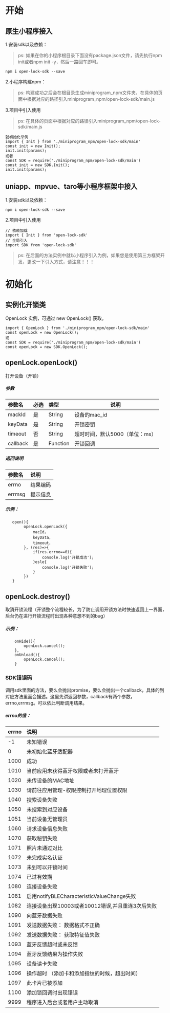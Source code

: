 # 开始

## 原生小程序接入

1.安装sdk以及依赖：
> ps: <medium>如果在你的小程序根目录下面没有package.json文件，请先执行npm init或者npm init -y，然后一路回车即可。</medium>

```
npm i open-lock-sdk --save
```
2.小程序构建npm：
> ps: <medium>构建成功之后会在根目录生成miniprogram_npm文件夹，在具体的页面中根据对应的路径引入miniprogram_npm/open-lock-sdk/main.js </medium>

3.项目中引入使用
> ps: <medium>在具体的页面中根据对应的路径引入miniprogram_npm/open-lock-sdk/main.js </medium>

```
就初始化举例
import { Init } from './miniprogram_npm/open-lock-sdk/main'
const init = new Init();
init.init(params);
或者
const SDK = require('./miniprogram_npm/open-lock-sdk/main')
const init = new SDK.Init();
init.init(params);
```


## uniapp、mpvue、taro等小程序框架中接入
1.安装sdk以及依赖：

```
npm i open-lock-sdk --save
```

2.项目中引入使用
```
// 依赖加载
import { Init } from 'open-lock-sdk'
// 全局引入
import SDK from 'open-lock-sdk'
```

> ps: <medium>在后面的方法实例中就以小程序引入为例，如果您是使用第三方框架开发，更改一下引入方式，请注意！！！</medium>








# 初始化


## 实例化开锁类
OpenLock 实例，可通过 new OpenLock() 获取。
```
import { OpenLock } from './miniprogram_npm/open-lock-sdk/main'
const openLock = new OpenLock();
或
const SDK = require('./miniprogram_npm/open-lock-sdk/main')
const openLock = new SDK.OpenLock();
```

## openLock.openLock()
打开设备（开锁）
##### 参数

|参数名|必选|类型|说明|
|:---- |:---|:----- |-----   |
|mackId |是  |String | 设备的mac_id  |
|keyData |是  |String | 开锁密钥  |
|timeout |否  |String | 超时时间，默认5000（单位：ms）  |
|callback |是  |Function | 开锁回调  |

##### 返回说明

|参数名|说明|
|:---- |:--- |
|errno |结果编码 |
|errmsg | 提示信息 |

##### 示例：
```
   open(){
        openLock.openLock({
            macId，
            keyData，
            timeout，
        }, (res)=>{
            if(res.errno==0){
                console.log('开锁成功');
            }esle{
                console.log('开锁失败');
            }
        })
   }
```

## openLock.destroy()
取消开锁流程（开锁整个流程较长，为了防止调用开锁方法时快速返回上一界面，后台仍在进行开锁流程时出现各种意想不到的bug）
##### 示例：
```
    onHide(){
        openLock.cancel();
    },
    onUnload(){
        openLock.cancel();
    }
```





### SDK错误码
调用sdk里面的方法，要么会抛出promise，要么会抛出一个callback，具体的到对应方法里面会描述。这里先讲返回参数，callback有两个参数，errno,errmsg。可以依此判断调用结果。

##### errno的值：

|errno|说明|
|:----  |:-----|
|-1 |未知错误   |
|0 |未初始化蓝牙适配器   |
|1000 |成功   |
|1010 |当前应用未获得蓝牙权限或者未打开蓝牙   |
|1020 |未传设备的MAC地址   |
|1030 |请前往应用管理-权限控制打开地理位置权限   |
|1040 |搜索设备失败   |
|1050 | 未搜索到对应设备  |
|1051 |当前设备无管理员   |
|1060 |请求设备信息失败   |
|1070 |获取秘钥失败   |
|1071 |照片未通过对比   |
|1072 |未完成实名认证   |
|1073 |未到可以开锁时间   |
|1074 |已过有效期   |
|1080 |连接设备失败   |
|1081 |启用notifyBLECharacteristicValueChange失败   |
|1082 |连接设备出现10003或者10012错误,并且重连3次后失败   |
|1090 |向蓝牙数据失败   |
|1091 |发送数据失败： 数据格式不正确   |
|1092 |发送数据失败： 获取特征值失败   |
|1093 |蓝牙反馈超时或未反馈   |
|1094 |蓝牙反馈结果为操作失败   |
|1095 |设备读卡失败   |
|1096 |操作超时 （添加卡和添加指纹的时候，超出时间）  |
|1097 |此卡片已被添加   |
|1100 |添加锁回调时出现错误   |
|9999 |程序进入后台或者用户主动取消   |





